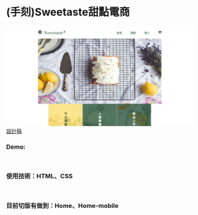 # (手刻)Sweetaste甜點電商<br>
<img src="https://raw.githubusercontent.com/ascasc/Sweetaste/develop/img/Domo.jpg" style="max-width:100%;"><br>
<a href="https://xd.adobe.com/spec/934efdb7-a7e4-47d5-572e-efece0914f62-e57f/grid/?fbclid=IwAR2To9Lw8irUF0oQ10iv8V8chkZjvKYlMbtWYYbcYbO_5qYsAGSl17S2x6A">設計稿</a><br>
<h3>Demo:</h3><a href="https://ascasc.github.io/Sweetaste/"></a><br>
<h3>使用技術：HTML、CSS</h3><br>
<h3>目前切版有做到：Home、Home-mobile</h3>


